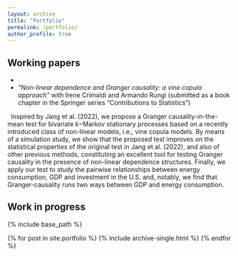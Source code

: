 ```yaml
---
layout: archive
title: "Portfolio"
permalink: /portfolio/
author_profile: true
---
```



## Working papers

- 
- _"Non-linear dependence and Granger causality: a vine copula approach"_ with Irene Crimaldi and Armando Rungi (submitted as a book chapter in the Springer series “Contributions to Statistics”)

&nbsp; Inspired by Jang et al. (2022), we propose a Granger causality-in-the-mean test for bivariate $`k`$−Markov stationary processes based on a recently introduced class of non-linear models, i.e., vine copula models. By means of a simulation study, we show that the proposed test improves on the statistical properties of the original test in Jang et al. (2022), and also of other previous methods, constituting an excellent tool for testing Granger causality in the presence of non-linear dependence structures. Finally, we apply our test to study the pairwise relationships between energy consumption, GDP and investment in the U.S. and, notably, we find that Granger-causality runs two ways between GDP and energy consumption.

## Work in progress



{% include base_path %}


{% for post in site.portfolio %}
  {% include archive-single.html %}
{% endfor %}

